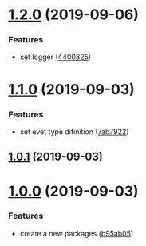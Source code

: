 <a name="1.2.0"></a>
# [1.2.0](https://github.com/hideokamoto/lambda-edge-controller/compare/v1.1.0...v1.2.0) (2019-09-06)


### Features

* set logger ([4400825](https://github.com/hideokamoto/lambda-edge-controller/commit/4400825))



<a name="1.1.0"></a>
# [1.1.0](https://github.com/hideokamoto/lambda-edge-controller/compare/v1.0.1...v1.1.0) (2019-09-03)


### Features

* set evet type difinition ([7ab7922](https://github.com/hideokamoto/lambda-edge-controller/commit/7ab7922))



<a name="1.0.1"></a>
## [1.0.1](https://github.com/hideokamoto/lambda-edge-controller/compare/v1.0.0...v1.0.1) (2019-09-03)



<a name="1.0.0"></a>
# [1.0.0](https://github.com/hideokamoto/lambda-edge-controller/compare/b95ab05...v1.0.0) (2019-09-03)


### Features

* create a new packages ([b95ab05](https://github.com/hideokamoto/lambda-edge-controller/commit/b95ab05))



